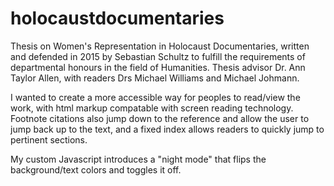# holocaustdocumentaries
<p>Thesis on Women's Representation in Holocaust Documentaries, written and defended in 2015 by Sebastian Schultz to fulfill the requirements of departmental honours in the field of Humanities. Thesis advisor Dr. Ann Taylor Allen, with readers Drs Michael Williams and Michael Johmann.</p>
<p>I wanted to create a more accessible way for peoples to read/view the work, with html markup compatable with screen reading technology. Footnote citations also jump down to the reference and allow the user to jump back up to the text, and a fixed index allows readers to quickly jump to pertinent sections.</p>
<p>My custom Javascript introduces a "night mode" that flips the background/text colors and toggles it off.</p>

